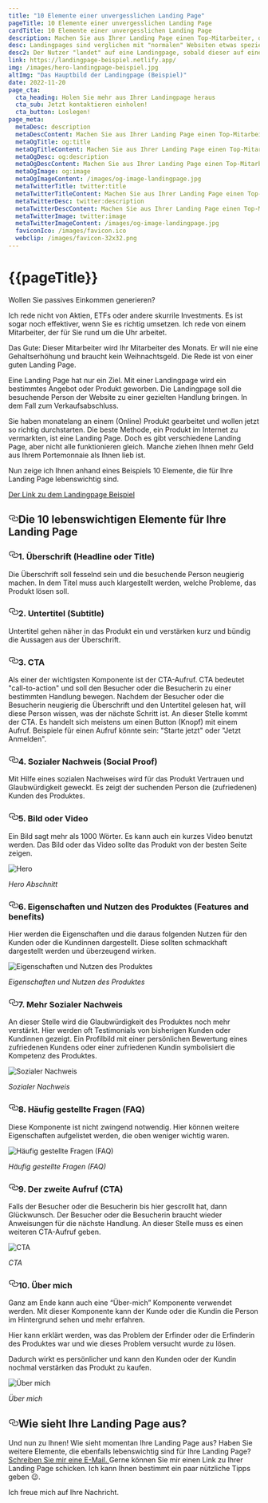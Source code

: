 ```yaml
---
title: "10 Elemente einer unvergesslichen Landing Page"
pageTitle: 10 Elemente einer unvergesslichen Landing Page
cardTitle: 10 Elemente einer unvergesslichen Landing Page
description: Machen Sie aus Ihrer Landing Page einen Top-Mitarbeiter, der für Sie rund um die Uhr arbeitet 🚀.
desc: Landingpages sind verglichen mit "normalen" Websiten etwas spezieller. Landingpages sind vom Aufbau her alle ähnlich gestaltet und haben oft wiederkehrende Komponente.
desc2: Der Nutzer "landet" auf eine Landingpage, sobald dieser auf eine Werbung oder einen Eintrag auf einer Suchmaschine (Google, Bing, Yahoo etc.) klickt. Dabei kann es sich um eine gezielte Suche des Nutzers handeln.
link: https://landingpage-beispiel.netlify.app/
img: /images/hero-landingpage-beispiel.jpg
altImg: "Das Hauptbild der Landingpage (Beispiel)"
date: 2022-11-20
page_cta:
  cta_heading: Holen Sie mehr aus Ihrer Landingpage heraus
  cta_sub: Jetzt kontaktieren einholen!
  cta_button: Loslegen!
page_meta:
  metaDesc: description
  metaDescContent: Machen Sie aus Ihrer Landing Page einen Top-Mitarbeiter, der für Sie rund um die Uhr arbeitet 🚀.Mit diesen 10 Merkmalen soll die besuchende Person der Landing page zu einer gezielten Handlung (Conversion) gebracht werden.
  metaOgTitle: og:title
  metaOgTitleContent: Machen Sie aus Ihrer Landing Page einen Top-Mitarbeiter, der für Sie rund um die Uhr arbeitet 🚀.Mit diesen 10 Merkmalen soll die besuchende Person der Landing page zu einer gezielten Handlung (Conversion) gebracht werden.
  metaOgDesc: og:description
  metaOgDescContent: Machen Sie aus Ihrer Landing Page einen Top-Mitarbeiter, der für Sie rund um die Uhr arbeitet 🚀.Mit diesen 10 Merkmalen soll die besuchende Person der Landing page zu einer gezielten Handlung (Conversion) gebracht werden.
  metaOgImage: og:image
  metaOgImageContent: /images/og-image-landingpage.jpg
  metaTwitterTitle: twitter:title
  metaTwitterTitleContent: Machen Sie aus Ihrer Landing Page einen Top-Mitarbeiter, der für Sie rund um die Uhr arbeitet 🚀.Mit diesen 10 Merkmalen soll die besuchende Person der Landing page zu einer gezielten Handlung (Conversion) gebracht werden.
  metaTwitterDesc: twitter:description
  metaTwitterDescContent: Machen Sie aus Ihrer Landing Page einen Top-Mitarbeiter, der für Sie rund um die Uhr arbeitet 🚀.Mit diesen 10 Merkmalen soll die besuchende Person der Landing page zu einer gezielten Handlung (Conversion) gebracht werden.
  metaTwitterImage: twitter:image
  metaTwitterImageContent: /images/og-image-landingpage.jpg
  faviconIco: /images/favicon.ico
  webclip: /images/favicon-32x32.png
---
```


<h1 class="heading-1 | text-primary | routeSkipHeading"><a
      href="#global-nav"
      id="skip-main"
      class="routeSkipLink"
      aria-label="Skip to global navigation"
    ></a>{{pageTitle}}</h1>

  <!-- <div class="toc">
      <div class="card">
        <div class="card-body">
        <h2><a class="" data-bs-toggle="collapse" href="#collapseTOC" role="button" aria-expanded="false" aria-controls="collapseTOC">Inhaltsverzeichnis 
        <svg xmlns="http://www.w3.org/2000/svg" aria-hidden="true" width="24" height="24" fill="currentColor" class="bi bi-chevron-expand" viewBox="0 0 16 16"><path fill-rule="evenodd" d="M3.646 9.146a.5.5 0 0 1 .708 0L8 12.793l3.646-3.647a.5.5 0 0 1 .708.708l-4 4a.5.5 0 0 1-.708 0l-4-4a.5.5 0 0 1 0-.708zm0-2.292a.5.5 0 0 0 .708 0L8 3.207l3.646 3.647a.5.5 0 0 0 .708-.708l-4-4a.5.5 0 0 0-.708 0l-4 4a.5.5 0 0 0 0 .708z"/></svg></a></h2>
          <ul class="collapse" id="collapseTOC">
          <li><a href="#die-10-lebenswichtigen-elemente-fur-ihre-landing-page">Die 10 lebenswichtigen Elemente für Ihre Landing Page</a></li>
          <ul>
          <li><a href="#above-the-fold">Above the Fold</a>
          <ul>
          <li><a href="#1-%C3%BCberschrift-headline-oder-title">1. Überschrift (Headline oder Title)</a></li>
          <li><a href="#2-untertitel-subtitle">2. Untertitel (Subtitle)</a></li>
          <li><a href="#3-cta">3. CTA</a></li>
          <li><a href="#4-sozialer-nachweis-social-proof">4. Sozialer Nachweis (Social Proof)</a></li>
          <li><a href="#5-bild-oder-video">5. Bild oder Video</a></li>
          </ul>
          </li>
          <li><a href="#below-the-fold">Below the Fold</a>
          <ul>
          <li><a href="#6-eigenschaften-und-nutzen-des-produktes-features-and-benefits">6. Eigenschaften und Nutzen des Produktes (Features and benefits)</a></li>
          <li><a href="#7-mehr-sozialer-nachweis">7. Mehr Sozialer Nachweis</a></li>
          <li><a href="#8-h%C3%A4ufig-gestellte-fragen-faq">8. Häufig gestellte Fragen (FAQ)</a></li>
          <li><a href="#9-der-zweite-aufruf-cta">9. Der zweite Aufruf (CTA)</a></li>
          <li><a href="#10-%C3%BCber-mich">10. Über mich</a></li>
          </ul>
          </li>
          </ul>
          </li>
          <li><a href="#wireframe">Wireframe</a></li>
<li><a href="#farben-und-schriftarten">Farben und Schriftarten</a></li>
          </ul>
        </div>
      </div>
  </div> -->


Wollen Sie passives Einkommen generieren?

Ich rede nicht von Aktien, ETFs oder andere skurrile Investments. 
Es ist sogar noch effektiver, wenn Sie es richtig umsetzen.
Ich rede von einem Mitarbeiter, der für Sie rund um die Uhr arbeitet.

Das Gute: Dieser Mitarbeiter wird Ihr Mitarbeiter des Monats. Er will nie eine Gehaltserhöhung und braucht kein Weihnachtsgeld.
Die Rede ist von einer guten Landing Page.


Eine Landing Page hat nur ein Ziel. Mit einer Landingpage wird ein bestimmtes Angebot oder Produkt geworben. Die Landingpage soll die besuchende Person der Website zu einer gezielten Handlung bringen. In dem Fall zum Verkaufsabschluss.

Sie haben monatelang an einem (Online) Produkt gearbeitet und wollen jetzt so richtig durchstarten.
Die beste Methode, ein Produkt im Internet zu vermarkten, ist eine Landing Page. Doch es gibt verschiedene Landing Page, aber nicht alle funktionieren gleich.
Manche ziehen Ihnen mehr Geld aus Ihrem Portemonnaie als Ihnen lieb ist.

Nun zeige ich Ihnen anhand eines Beispiels 10 Elemente, die für Ihre Landing Page lebenswichtig sind.


<a target="_blank" href="https://landingpage-beispiel.netlify.app/" rel="noopener noreferrer">Der Link zu dem Landingpage Beispiel</a>

<h2 style="position: relative;" id="die-10-lebenswichtigen-elemente-fur-ihre-landing-page"><a href="#die-10-lebenswichtigen-elemente-fur-ihre-landing-page" aria-label="Die 10 lebenswichtigen Elemente für Ihre Landing Page" class="blog-header-link before"><svg aria-hidden="true" focusable="false" height="20" version="1.1" viewbox="0 0 16 16" width="20"><path fill-rule="evenodd" d="M4 9h1v1H4c-1.5 0-3-1.69-3-3.5S2.55 3 4 3h4c1.45 0 3 1.69 3 3.5 0 1.41-.91 2.72-2 3.25V8.59c.58-.45 1-1.27 1-2.09C10 5.22 8.98 4 8 4H4c-.98 0-2 1.22-2 2.5S3 9 4 9zm9-3h-1v1h1c1 0 2 1.22 2 2.5S13.98 12 13 12H9c-.98 0-2-1.22-2-2.5 0-.83.42-1.64 1-2.09V6.25c-1.09.53-2 1.84-2 3.25C6 11.31 7.55 13 9 13h4c1.45 0 3-1.69 3-3.5S14.5 6 13 6z"></path></svg></a>Die 10 lebenswichtigen Elemente für Ihre Landing Page</h2>


<h3 style="position: relative;" id="1-überschrift-headline-oder-title"><a href="#1-überschrift-headline-oder-title" aria-label="1. Überschrift (Headline oder Title) Permalink" class="blog-header-link before"><svg aria-hidden="true" focusable="false" height="20" version="1.1" viewbox="0 0 16 16" width="20"><path fill-rule="evenodd" d="M4 9h1v1H4c-1.5 0-3-1.69-3-3.5S2.55 3 4 3h4c1.45 0 3 1.69 3 3.5 0 1.41-.91 2.72-2 3.25V8.59c.58-.45 1-1.27 1-2.09C10 5.22 8.98 4 8 4H4c-.98 0-2 1.22-2 2.5S3 9 4 9zm9-3h-1v1h1c1 0 2 1.22 2 2.5S13.98 12 13 12H9c-.98 0-2-1.22-2-2.5 0-.83.42-1.64 1-2.09V6.25c-1.09.53-2 1.84-2 3.25C6 11.31 7.55 13 9 13h4c1.45 0 3-1.69 3-3.5S14.5 6 13 6z"></path></svg></a>1. Überschrift (Headline oder Title)</h3>

Die Überschrift soll fesselnd sein und die besuchende Person neugierig machen. In dem Titel muss auch klargestellt werden, welche Probleme, das Produkt lösen soll.

<h3 style="position: relative;" id="2-untertitel-subtitle"><a href="#2-untertitel-subtitle" aria-label="2. Untertitel (Subtitle) Permalink" class="blog-header-link before"><svg aria-hidden="true" focusable="false" height="20" version="1.1" viewbox="0 0 16 16" width="20"><path fill-rule="evenodd" d="M4 9h1v1H4c-1.5 0-3-1.69-3-3.5S2.55 3 4 3h4c1.45 0 3 1.69 3 3.5 0 1.41-.91 2.72-2 3.25V8.59c.58-.45 1-1.27 1-2.09C10 5.22 8.98 4 8 4H4c-.98 0-2 1.22-2 2.5S3 9 4 9zm9-3h-1v1h1c1 0 2 1.22 2 2.5S13.98 12 13 12H9c-.98 0-2-1.22-2-2.5 0-.83.42-1.64 1-2.09V6.25c-1.09.53-2 1.84-2 3.25C6 11.31 7.55 13 9 13h4c1.45 0 3-1.69 3-3.5S14.5 6 13 6z"></path></svg></a>2. Untertitel (Subtitle)</h4>

Untertitel gehen näher in das Produkt ein und verstärken kurz und bündig die Aussagen aus der Überschrift.

<h3 style="position: relative;" id="3-cta"><a href="#3-cta" aria-label="3. CTA Permalink" class="blog-header-link before"><svg aria-hidden="true" focusable="false" height="20" version="1.1" viewbox="0 0 16 16" width="20"><path fill-rule="evenodd" d="M4 9h1v1H4c-1.5 0-3-1.69-3-3.5S2.55 3 4 3h4c1.45 0 3 1.69 3 3.5 0 1.41-.91 2.72-2 3.25V8.59c.58-.45 1-1.27 1-2.09C10 5.22 8.98 4 8 4H4c-.98 0-2 1.22-2 2.5S3 9 4 9zm9-3h-1v1h1c1 0 2 1.22 2 2.5S13.98 12 13 12H9c-.98 0-2-1.22-2-2.5 0-.83.42-1.64 1-2.09V6.25c-1.09.53-2 1.84-2 3.25C6 11.31 7.55 13 9 13h4c1.45 0 3-1.69 3-3.5S14.5 6 13 6z"></path></svg></a>3. CTA</h4>

Als einer der wichtigsten Komponente ist der CTA-Aufruf. CTA bedeutet "call-to-action" und soll den Besucher oder die Besucherin zu einer bestimmten Handlung bewegen. Nachdem der Besucher oder die Besucherin neugierig die Überschrift und den Untertitel gelesen hat, will diese Person wissen, was der nächste Schritt ist. An dieser Stelle kommt der CTA. Es handelt sich meistens um einen Button (Knopf) mit einem Aufruf. Beispiele für einen Aufruf könnte sein: "Starte jetzt" oder "Jetzt Anmelden".

<h3 style="position: relative;" id="4-sozialer-nachweis-social-proof"><a href="#4-sozialer-nachweis-social-proof" aria-label="4. Sozialer Nachweis (Social Proof) Permalink" class="blog-header-link before"><svg aria-hidden="true" focusable="false" height="20" version="1.1" viewbox="0 0 16 16" width="20"><path fill-rule="evenodd" d="M4 9h1v1H4c-1.5 0-3-1.69-3-3.5S2.55 3 4 3h4c1.45 0 3 1.69 3 3.5 0 1.41-.91 2.72-2 3.25V8.59c.58-.45 1-1.27 1-2.09C10 5.22 8.98 4 8 4H4c-.98 0-2 1.22-2 2.5S3 9 4 9zm9-3h-1v1h1c1 0 2 1.22 2 2.5S13.98 12 13 12H9c-.98 0-2-1.22-2-2.5 0-.83.42-1.64 1-2.09V6.25c-1.09.53-2 1.84-2 3.25C6 11.31 7.55 13 9 13h4c1.45 0 3-1.69 3-3.5S14.5 6 13 6z"></path></svg></a>4. Sozialer Nachweis (Social Proof)</h3>

Mit Hilfe eines sozialen Nachweises wird für das Produkt Vertrauen und Glaubwürdigkeit geweckt. Es zeigt der suchenden Person die (zufriedenen) Kunden des Produktes.

<h3 style="position: relative;" id="5-bild-oder-video"><a href="#5-bild-oder-video" aria-label="5. Bild oder Video Permalink" class="blog-header-link before"><svg aria-hidden="true" focusable="false" height="20" version="1.1" viewbox="0 0 16 16" width="20"><path fill-rule="evenodd" d="M4 9h1v1H4c-1.5 0-3-1.69-3-3.5S2.55 3 4 3h4c1.45 0 3 1.69 3 3.5 0 1.41-.91 2.72-2 3.25V8.59c.58-.45 1-1.27 1-2.09C10 5.22 8.98 4 8 4H4c-.98 0-2 1.22-2 2.5S3 9 4 9zm9-3h-1v1h1c1 0 2 1.22 2 2.5S13.98 12 13 12H9c-.98 0-2-1.22-2-2.5 0-.83.42-1.64 1-2.09V6.25c-1.09.53-2 1.84-2 3.25C6 11.31 7.55 13 9 13h4c1.45 0 3-1.69 3-3.5S14.5 6 13 6z"></path></svg></a>5. Bild oder Video</h3>

Ein Bild sagt mehr als 1000 Wörter. Es kann auch ein kurzes Video benutzt werden. Das Bild oder das Video sollte das Produkt von der besten Seite zeigen.

![Hero](/images/hero-lp.jpg)

_Hero Abschnitt_

<h3 style="position: relative;" id="6-eigenschaften-und-nutzen-des-produktes-features-and-benefits"><a href="#6-eigenschaften-und-nutzen-des-produktes-features-and-benefits" aria-label="6. Eigenschaften und Nutzen des Produktes (Features and benefits) Permalink" class="blog-header-link before"><svg aria-hidden="true" focusable="false" height="20" version="1.1" viewbox="0 0 16 16" width="20"><path fill-rule="evenodd" d="M4 9h1v1H4c-1.5 0-3-1.69-3-3.5S2.55 3 4 3h4c1.45 0 3 1.69 3 3.5 0 1.41-.91 2.72-2 3.25V8.59c.58-.45 1-1.27 1-2.09C10 5.22 8.98 4 8 4H4c-.98 0-2 1.22-2 2.5S3 9 4 9zm9-3h-1v1h1c1 0 2 1.22 2 2.5S13.98 12 13 12H9c-.98 0-2-1.22-2-2.5 0-.83.42-1.64 1-2.09V6.25c-1.09.53-2 1.84-2 3.25C6 11.31 7.55 13 9 13h4c1.45 0 3-1.69 3-3.5S14.5 6 13 6z"></path></svg></a>6. Eigenschaften und Nutzen des Produktes (Features and benefits)</h3>

Hier werden die Eigenschaften und die daraus folgenden Nutzen für den Kunden oder die Kundinnen dargestellt. Diese sollten schmackhaft dargestellt werden und überzeugend wirken.

![Eigenschaften und Nutzen des Produktes](/images/benefits.jpg)

_Eigenschaften und Nutzen des Produktes_

<h3 style="position: relative;" id="7-mehr-sozialer-nachweis"><a href="#7-mehr-sozialer-nachweis" aria-label="7. Mehr Sozialer Nachweis Permalink" class="blog-header-link before"><svg aria-hidden="true" focusable="false" height="20" version="1.1" viewbox="0 0 16 16" width="20"><path fill-rule="evenodd" d="M4 9h1v1H4c-1.5 0-3-1.69-3-3.5S2.55 3 4 3h4c1.45 0 3 1.69 3 3.5 0 1.41-.91 2.72-2 3.25V8.59c.58-.45 1-1.27 1-2.09C10 5.22 8.98 4 8 4H4c-.98 0-2 1.22-2 2.5S3 9 4 9zm9-3h-1v1h1c1 0 2 1.22 2 2.5S13.98 12 13 12H9c-.98 0-2-1.22-2-2.5 0-.83.42-1.64 1-2.09V6.25c-1.09.53-2 1.84-2 3.25C6 11.31 7.55 13 9 13h4c1.45 0 3-1.69 3-3.5S14.5 6 13 6z"></path></svg></a>7. Mehr Sozialer Nachweis</h3>

An dieser Stelle wird die Glaubwürdigkeit des Produktes noch mehr verstärkt. Hier werden oft Testimonials von bisherigen Kunden oder Kundinnen gezeigt. Ein Profilbild mit einer persönlichen Bewertung eines zufriedenen Kundens oder einer zufriedenen Kundin symbolisiert die Kompetenz des Produktes.

![Sozialer Nachweis](/images/social-proof.jpg)

_Sozialer Nachweis_

<h3 style="position: relative;" id="8-häufig-gestellte-fragen-faq"><a href="#8-häufig-gestellte-fragen-faq" aria-label="8. Häufig gestellte Fragen (FAQ) Permalink" class="blog-header-link before"><svg aria-hidden="true" focusable="false" height="20" version="1.1" viewbox="0 0 16 16" width="20"><path fill-rule="evenodd" d="M4 9h1v1H4c-1.5 0-3-1.69-3-3.5S2.55 3 4 3h4c1.45 0 3 1.69 3 3.5 0 1.41-.91 2.72-2 3.25V8.59c.58-.45 1-1.27 1-2.09C10 5.22 8.98 4 8 4H4c-.98 0-2 1.22-2 2.5S3 9 4 9zm9-3h-1v1h1c1 0 2 1.22 2 2.5S13.98 12 13 12H9c-.98 0-2-1.22-2-2.5 0-.83.42-1.64 1-2.09V6.25c-1.09.53-2 1.84-2 3.25C6 11.31 7.55 13 9 13h4c1.45 0 3-1.69 3-3.5S14.5 6 13 6z"></path></svg></a>8. Häufig gestellte Fragen (FAQ)</h3>

Diese Komponente ist nicht zwingend notwendig. Hier können weitere Eigenschaften aufgelistet werden, die oben weniger wichtig waren.

![Häufig gestellte Fragen (FAQ)](/images/faq.jpg)

_Häufig gestellte Fragen (FAQ)_

<h3 style="position: relative;" id="9-der-zweite-aufruf-cta"><a href="#9-der-zweite-aufruf-cta" aria-label="9. Der zweite Aufruf (CTA) Permalink" class="blog-header-link before"><svg aria-hidden="true" focusable="false" height="20" version="1.1" viewbox="0 0 16 16" width="20"><path fill-rule="evenodd" d="M4 9h1v1H4c-1.5 0-3-1.69-3-3.5S2.55 3 4 3h4c1.45 0 3 1.69 3 3.5 0 1.41-.91 2.72-2 3.25V8.59c.58-.45 1-1.27 1-2.09C10 5.22 8.98 4 8 4H4c-.98 0-2 1.22-2 2.5S3 9 4 9zm9-3h-1v1h1c1 0 2 1.22 2 2.5S13.98 12 13 12H9c-.98 0-2-1.22-2-2.5 0-.83.42-1.64 1-2.09V6.25c-1.09.53-2 1.84-2 3.25C6 11.31 7.55 13 9 13h4c1.45 0 3-1.69 3-3.5S14.5 6 13 6z"></path></svg></a>9. Der zweite Aufruf (CTA)</h3>

Falls der Besucher oder die Besucherin bis hier gescrollt hat, dann Glückwunsch. Der Besucher oder die Besucherin braucht wieder Anweisungen für die nächste Handlung. An dieser Stelle muss es einen weiteren CTA-Aufruf geben.

![CTA](/images/cta.jpg)

_CTA_

<h3 style="position: relative;" id="10-über-mich"><a href="#10-über-mich" aria-label="10. Über mich Permalink" class="blog-header-link before"><svg aria-hidden="true" focusable="false" height="20" version="1.1" viewbox="0 0 16 16" width="20"><path fill-rule="evenodd" d="M4 9h1v1H4c-1.5 0-3-1.69-3-3.5S2.55 3 4 3h4c1.45 0 3 1.69 3 3.5 0 1.41-.91 2.72-2 3.25V8.59c.58-.45 1-1.27 1-2.09C10 5.22 8.98 4 8 4H4c-.98 0-2 1.22-2 2.5S3 9 4 9zm9-3h-1v1h1c1 0 2 1.22 2 2.5S13.98 12 13 12H9c-.98 0-2-1.22-2-2.5 0-.83.42-1.64 1-2.09V6.25c-1.09.53-2 1.84-2 3.25C6 11.31 7.55 13 9 13h4c1.45 0 3-1.69 3-3.5S14.5 6 13 6z"></path></svg></a>10. Über mich</h3>

Ganz am Ende kann auch eine “Über-mich” Komponente verwendet werden. Mit dieser Komponente kann der Kunde oder die Kundin die Person im Hintergrund sehen und mehr erfahren.

Hier kann erklärt werden, was das Problem der Erfinder oder die Erfinderin des Produktes war und wie dieses Problem versucht wurde zu lösen.

Dadurch wirkt es persönlicher und kann den Kunden oder der Kundin nochmal verstärken das Produkt zu kaufen.

![Über mich](/images/ueber-uns.jpg)

_Über mich_

<h2 style="position: relative;" id="wie-sieht-ihre-landing-page-aus"><a href="#wie-sieht-ihre-landing-page-aus" aria-label="wie-sieht-ihre-landing-page-aus Permalink" class="blog-header-link before"><svg aria-hidden="true" focusable="false" height="20" version="1.1" viewbox="0 0 16 16" width="20"><path fill-rule="evenodd" d="M4 9h1v1H4c-1.5 0-3-1.69-3-3.5S2.55 3 4 3h4c1.45 0 3 1.69 3 3.5 0 1.41-.91 2.72-2 3.25V8.59c.58-.45 1-1.27 1-2.09C10 5.22 8.98 4 8 4H4c-.98 0-2 1.22-2 2.5S3 9 4 9zm9-3h-1v1h1c1 0 2 1.22 2 2.5S13.98 12 13 12H9c-.98 0-2-1.22-2-2.5 0-.83.42-1.64 1-2.09V6.25c-1.09.53-2 1.84-2 3.25C6 11.31 7.55 13 9 13h4c1.45 0 3-1.69 3-3.5S14.5 6 13 6z"></path></svg></a>Wie sieht Ihre Landing Page aus?
</h2>

Und nun zu Ihnen!
Wie sieht momentan Ihre Landing Page aus? Haben Sie weitere Elemente, die ebenfalls lebenswichtig sind für Ihre Landing Page?
<a target="_blank" rel="noopener noreferrer" href="mailto:hi@mkt-webdesign.de?subject=Meine Landing Page">
Schreiben Sie mir eine E-Mail. 
</a>
Gerne können Sie mir einen Link zu Ihrer Landing Page schicken. Ich kann Ihnen bestimmt ein paar nützliche Tipps geben 😉.

Ich freue mich auf Ihre Nachricht.


